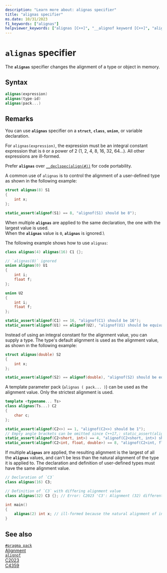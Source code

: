 ```yaml
---
description: "Learn more about: alignas specifier"
title: "alignas specifier"
ms.date: 10/31/2023
f1_keywords: ["alignas"]
helpviewer_keywords: ["alignas [C++]", "__alignof keyword [C++]", "alignof [C++]", "types [C++], alignment requirements"]
---
```

# `alignas` specifier

The **`alignas`** specifier changes the alignment of a type or object in memory.

## Syntax

```cpp
alignas(expression)
alignas(type-id)
alignas(pack...)
```

## Remarks

You can use **`alignas`** specifier on a **`struct`**, **`class`**, **`union`**, or variable declaration.

For `alignas(expression)`, the expression must be an integral constant expression that is `0` or a power of 2 (1, 2, 4, 8, 16, 32, 64...). All other expressions are ill-formed.

Prefer **`alignas`** over [`__declspec(align(#))`](align-cpp.md) for code portability.

A common use of `alignas` is to control the alignment of a user-defined type as shown in the following example:

```cpp
struct alignas(8) S1
{
    int x;
};

static_assert(alignof(S1) == 8, "alignof(S1) should be 8");
```

When multiple **`alignas`** are applied to the same declaration, the one with the largest value is used.\
When the **`alignas`** value is `0`, **`alignas`** is ignored.\

The following example shows how to use `alignas`:

```cpp
class alignas(4) alignas(16) C1 {};

// `alignas(0)` ignored
union alignas(0) U1
{
    int i;
    float f;
};

union U2
{
    int i;
    float f;
};

static_assert(alignof(C1) == 16, "alignof(C1) should be 16");
static_assert(alignof(U1) == alignof(U2), "alignof(U1) should be equivalent to alignof(U2)");
```

Instead of using an integral constant for the alignment value, you can supply a type. The type's default alignment is used as the alignment value, as shown in the following example:

```cpp
struct alignas(double) S2
{
    int x;
};

static_assert(alignof(S2) == alignof(double), "alignof(S2) should be equivalent to alignof(double)");
```

A template parameter pack (`alignas ( pack... )`) can be used as the alignment value. Only the strictest alignment is used.

```cpp
template <typename... Ts>
class alignas(Ts...) C2
{
    char c;
};

static_assert(alignof(C2<>) == 1, "alignof(C2<>) should be 1");
// Empty angle brackets can be omitted since C++17,: static_assert(alignof(C2) == 1, "alignof(C2) should be 1");
static_assert(alignof(C2<short, int>) == 4, "alignof(C2<short, int>) should be 4");
static_assert(alignof(C2<int, float, double>) == 8, "alignof(C2<int, float, double>) should be 8");
```

If multiple **`alignas`** are applied, the resulting alignment is the largest of all the **`alignas`** values, and can't be less than the natural alignment of the type it is applied to.
The declaration and definition of user-defined types must have the same alignment value.

```cpp
// Declaration of `C3`
class alignas(16) C3;

// Definition of `C3` with differing alignment value
class alignas(32) C3 {}; // Error: C2023 'C3': Alignment (32) different from prior declaration (16)

int main()
{
    alignas(2) int x; // ill-formed because the natural alignment of int is 4
}
```

## See also

[`#pragma pack`](../preprocessor/pack.md)\
[Alignment](../cpp/alignment-cpp-declarations.md)\
[`alignof`](alignof-operator.md)\
[C2023](../error-messages/compiler-errors-1/compiler-error-c2023.md)\
[C4359](../error-messages/compiler-warnings/compiler-warning-level-3-c4359.md)
